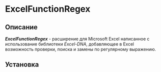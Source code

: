 # ExcelFunctionRegex

## Описание
***ExcelFunctionRegex*** - расширение для Microsoft Excel написанное с использование библиотеки *Excel-DNA*, добавляющее в Excel возможность проверки, поиска и замены по регулярному выражению.

## Установка
